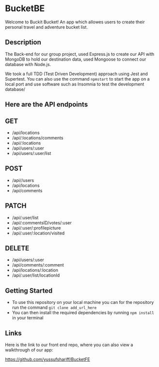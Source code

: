# BucketBE

Welcome to Buckit Bucket! An app which allowes users to create their personal travel and adventure bucket list.

## Description

The Back-end for our group project, used Express.js to create our API with MongoDB to hold our destination data, used Mongoose to connect our database with Node.js. 

We took a full TDD (Test Driven Development) approach using Jest and Supertest. You can also use the command `npmstart` to start the app on a local port and use software such as Insomnia to test the development database/

## Here are the API endpoints

## GET

* /api/locations
* /api/:locations/comments
* /api/:locations
* /api/users/:user
* /api/users/:user/list

## POST

* /api//users
* /api/locations
* /api/comments

## PATCH

* /api/:user/list
* /api/:commentsID/votes/:user
* /api/:user/:profilepicture
* /api/:user/:location/visited

## DELETE

* /api/users/:user
* /api/comments/:comment
* /api/locations/:location
* /api/:user/list/locationId

## Getting Started

* To use this repository on your local machine you can for the repository run the command `git clone add_url_here`
* You can then install the required dependencies by running `npm install` in your terminal

## Links

Here is the link to our front end repo, where you can also view a walkthrough of our app:

https://github.com/yussufshariff/BucketFE
